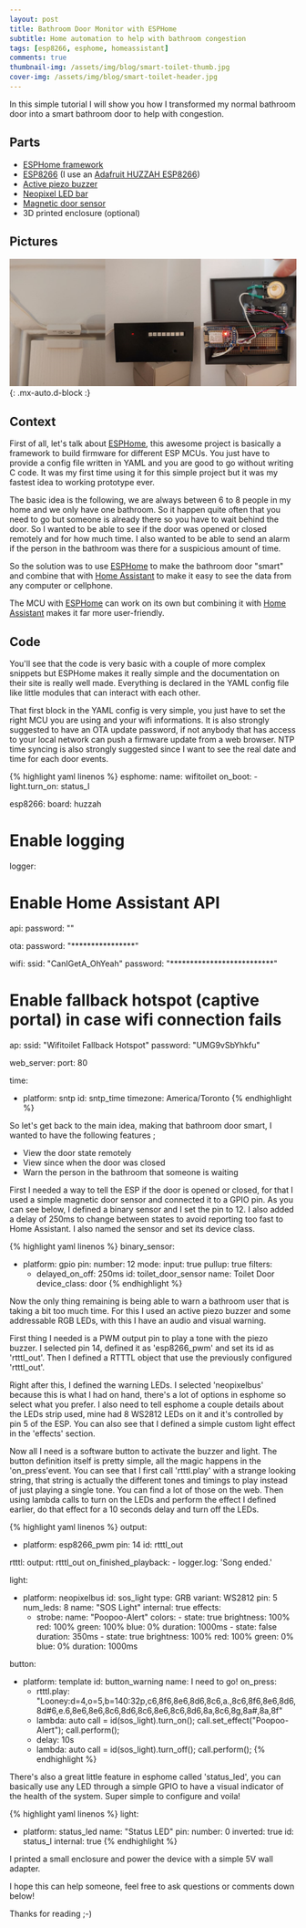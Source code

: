 ```yaml
---
layout: post
title: Bathroom Door Monitor with ESPHome
subtitle: Home automation to help with bathroom congestion
tags: [esp8266, esphome, homeassistant]
comments: true
thumbnail-img: /assets/img/blog/smart-toilet-thumb.jpg
cover-img: /assets/img/blog/smart-toilet-header.jpg
---
```


In this simple tutorial I will show you how I transformed my normal bathroom door into a smart bathroom door to help with congestion.

## **Parts**
- [ESPHome framework](https://esphome.io/)
- [ESP8266](https://amzn.to/3T9qgra) (I use an [Adafruit HUZZAH ESP8266](https://www.adafruit.com/product/2471))
- [Active piezo buzzer](https://amzn.to/3S7Rb5k)
- [Neopixel LED bar](https://amzn.to/3yLRCLY)
- [Magnetic door sensor](https://amzn.to/3D4bRXD)
- 3D printed enclosure (optional)

## **Pictures**

![1st installation picture](/assets/img/blog/smart-toilet-install.webp){: .mx-auto.d-block :}

## **Context**

First of all, let's talk about [ESPHome](https://esphome.io/), this awesome project is basically a framework to build firmware for different ESP MCUs. You just have to provide a config file written in YAML and you are good to go without writing C code. It was my first time using it for this simple project but it was my fastest idea to working prototype ever.

The basic idea is the following, we are always between 6 to 8 people in my home and we only have one bathroom. So it happen quite often that you need to go but someone is already there so you have to wait behind the door. So I wanted to be able to see if the door was opened or closed remotely and for how much time. I also wanted to be able to send an alarm if the person in the bathroom was there for a suspicious amount of time.

So the solution was to use [ESPHome](https://esphome.io/) to make the bathroom door "smart" and combine that with [Home Assistant](https://www.home-assistant.io/) to make it easy to see the data from any computer or cellphone.

The MCU with [ESPHome](https://esphome.io/) can work on its own but combining it with [Home Assistant](https://www.home-assistant.io/) makes it far more user-friendly.

## **Code**

You'll see that the code is very basic with a couple of more complex snippets but ESPHome makes it really simple and the documentation on their site is really well made. Everything is declared in the YAML config file like little modules that can interact with each other.

That first block in the YAML config is very simple, you just have to set the right MCU you are using and your wifi informations. It is also strongly suggested to have an OTA update password, if not anybody that has access to your local network can push a firmware update from a web browser. NTP time syncing is also strongly suggested since I want to see the real date and time for each door events.

{% highlight yaml linenos %}
esphome:
  name: wifitoilet
  on_boot:
    - light.turn_on: status_l

esp8266:
  board: huzzah

# Enable logging
logger:

# Enable Home Assistant API
api:
  password: ""

ota:
  password: "****************"

wifi:
  ssid: "CanIGetA_OhYeah"
  password: "**************************"

  # Enable fallback hotspot (captive portal) in case wifi connection fails
  ap:
    ssid: "Wifitoilet Fallback Hotspot"
    password: "UMG9vSbYhkfu"
    
web_server:
  port: 80
  
  time:
  - platform: sntp
    id: sntp_time
    timezone: America/Toronto
{% endhighlight %}

So let's get back to the main idea, making that bathroom door smart, I wanted to have the following features ;
- View the door state remotely
- View since when the door was closed
- Warn the person in the bathroom that someone is waiting

First I needed a way to tell the ESP if the door is opened or closed, for that I used a simple magnetic door sensor and connected it to a GPIO pin. As you can see below, I defined a binary sensor and I set the pin to 12. I also added a delay of 250ms to change between states to avoid reporting too fast to Home Assistant. I also named the sensor and set its device class.

{% highlight yaml linenos %}
binary_sensor:
  - platform: gpio
    pin:
      number: 12
      mode:
        input: true
        pullup: true
    filters:
      - delayed_on_off: 250ms
    id: toilet_door_sensor
    name: Toilet Door
    device_class: door
{% endhighlight %}

Now the only thing remaining is being able to warn a bathroom user that is taking a bit too much time. For this I used an active piezo buzzer and some addressable RGB LEDs, with this I have an audio and visual warning.

First thing I needed is a PWM output pin to play a tone with the piezo buzzer. I selected pin 14, defined it as 'esp8266_pwm' and set its id as 'rtttl_out'. Then I defined a RTTTL object that use the previously configured 'rtttl_out'.

Right after this, I defined the warning LEDs. I selected 'neopixelbus' because this is what I had on hand, there's a lot of options in esphome so select what you prefer. I also need to tell esphome a couple details about the LEDs strip used, mine had 8 WS2812 LEDs on it and it's controlled by pin 5 of the ESP. You can also see that I defined a simple custom light effect in the 'effects' section.

Now all I need is a software button to activate the buzzer and light. The button definition itself is pretty simple, all the magic happens in the 'on_press'event. You can see that I first call 'rtttl.play' with a strange looking string, that string is actually the different tones and timings to play instead of just playing a single tone. You can find a lot of those on the web. Then using lambda calls to turn on the LEDs and perform the effect I defined earlier, do that effect for a 10 seconds delay and turn off the LEDs.

{% highlight yaml linenos %}
output:
  - platform: esp8266_pwm
    pin: 14
    id: rtttl_out

rtttl:
  output: rtttl_out
  on_finished_playback:
    - logger.log: 'Song ended.'
    
light:
  - platform: neopixelbus
    id: sos_light
    type: GRB
    variant: WS2812
    pin: 5
    num_leds: 8
    name: "SOS Light"
    internal: true
    effects:
      - strobe:
          name: "Poopoo-Alert"
          colors:
            - state: true
              brightness: 100%
              red: 100%
              green: 100%
              blue: 0%
              duration: 1000ms
            - state: false
              duration: 350ms
            - state: true
              brightness: 100%
              red: 100%
              green: 0%
              blue: 0%
              duration: 1000ms

button:
  - platform: template
    id: button_warning
    name: I need to go!
    on_press:
      - rtttl.play: "Looney:d=4,o=5,b=140:32p,c6,8f6,8e6,8d6,8c6,a.,8c6,8f6,8e6,8d6,8d#6,e.6,8e6,8e6,8c6,8d6,8c6,8e6,8c6,8d6,8a,8c6,8g,8a#,8a,8f"
      - lambda:
          auto call = id(sos_light).turn_on();
          call.set_effect("Poopoo-Alert");
          call.perform();
      - delay: 10s
      - lambda:
          auto call = id(sos_light).turn_off();
          call.perform();
{% endhighlight %}

There's also a great little feature in esphome called 'status_led', you can basically use any LED through a simple GPIO to have a visual indicator of the health of the system. Super simple to configure and voila!

{% highlight yaml linenos %}
light:
  - platform: status_led
    name: "Status LED"
    pin:
      number: 0
      inverted: true
    id: status_l
    internal: true
{% endhighlight %}

I printed a small enclosure and power the device with a simple 5V wall adapter.

I hope this can help someone, feel free to ask questions or comments down below!

Thanks for reading ;-)
